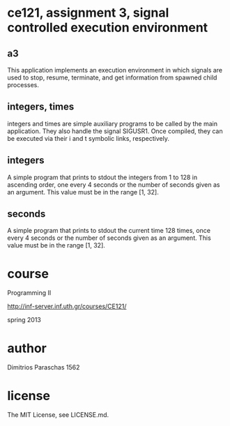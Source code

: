ce121, assignment 3, signal controlled execution environment
============================================================

a3
--
This application implements an execution environment in which signals are used to stop, resume, terminate, and get information from spawned child processes.

integers, times
---------------
integers and times are simple auxiliary programs to be called by the main application. They also handle the signal SIGUSR1. Once compiled, they can be executed via their i and t symbolic links, respectively.

integers
--------
A simple program that prints to stdout the integers from 1 to 128 in ascending order, one every 4 seconds or the number of seconds given as an argument. This value must be in the range [1, 32].

seconds
-------
A simple program that prints to stdout the current time 128 times, once every 4 seconds or the number of seconds given as an argument. This value must be in the range [1, 32].

course
======
Programming II

http://inf-server.inf.uth.gr/courses/CE121/

spring 2013


author
======
Dimitrios Paraschas
1562

license
=======
The MIT License, see LICENSE.md.
